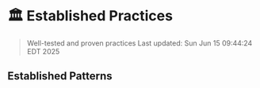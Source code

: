 # 🏛️ Established Practices

> Well-tested and proven practices
> Last updated: Sun Jun 15 09:44:24 EDT 2025

## Established Patterns

